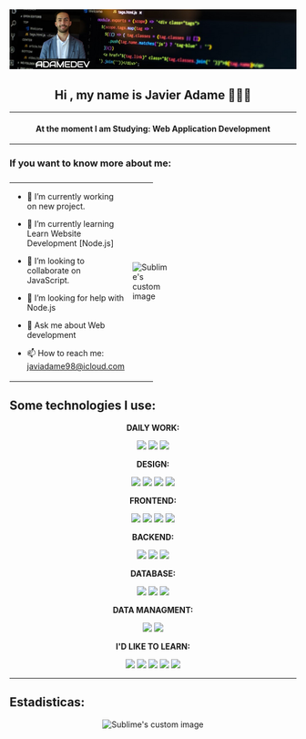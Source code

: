 <img src="https://github.com/ADAME98/ADAME98/blob/main/perfil.png" />



<h2 align="center"; ><b> Hi , my name is Javier Adame 👨🏽‍💻</b></h2>
  
<hr>

<h4 align="center"; ><b>At the moment I am Studying: Web Application Development</b></h4>
<hr>

### If you want to know more about me:

<table style="display: grid; grid-template-columns: 50% 50%;">
<tr>
<td>
  
- 🔭 I’m currently working on new project.
  
- 🌱 I’m currently learning Learn Website Development [Node.js]
  
- 👯 I’m looking to collaborate on JavaScript.
  
- 🤔 I’m looking for help with Node.js
  
- 💬 Ask me about Web development
  
- 📫 How to reach me: javiadame98@icloud.com
  
</td>
<td>
<img src="https://github-readme-stats.vercel.app/api/top-langs/?username=ADAME98&layout=compact&theme=dark" alt="Sublime's custom image"/>
</td>
</tr>
</table>

## Some technologies I use:


<p align="center"><b>DAILY WORK:</b></p>
<p  align="center">
<img src="https://img.shields.io/badge/GitHub-181717.svg?style=for-the-badge&logo=GitHub&logoColor=white">    <img src="https://img.shields.io/badge/Git-F05032.svg?style=for-the-badge&logo=Git&logoColor=white">    <img src="https://img.shields.io/badge/Visual%20Studio%20Code-007ACC.svg?style=for-the-badge&logo=Visual-Studio-Code&logoColor=white"></p>

<p align="center"><b>DESIGN:</b></p>

<p  align="center">
<img src="https://img.shields.io/badge/Figma-F24E1E?style=for-the-badge&logo=figma&logoColor=white">    <img src="https://img.shields.io/badge/Canva-%2300C4CC.svg?&style=for-the-badge&logo=Canva&logoColor=white">    <img src="https://img.shields.io/badge/Adobe%20XD-FF61F6.svg?style=for-the-badge&logo=Adobe-XD&logoColor=white">       <img src="https://img.shields.io/badge/Adobe%20Photoshop-31A8FF.svg?style=for-the-badge&logo=Adobe-Photoshop&logoColor=white">
</p>

<p align="center"><b>FRONTEND:</b></p>

<p  align="center">
<img src="https://img.shields.io/badge/HTML5-E34F26?style=for-the-badge&logo=html5&logoColor=white">    <img src="https://img.shields.io/badge/CSS3-1572B6?style=for-the-badge&logo=css3&logoColor=white">    <img src="https://img.shields.io/badge/Sass-CC6699?style=for-the-badge&logo=sass&logoColor=white">    <img src="https://img.shields.io/badge/JavaScript-F7DF1E.svg?style=for-the-badge&logo=JavaScript&logoColor=black">
</p>

<p align="center"><b>BACKEND:</b></p>

<p  align="center">
<img src="https://img.shields.io/badge/Node.js-339933.svg?style=for-the-badge&logo=nodedotjs&logoColor=white">    <img src="https://img.shields.io/badge/PHP-777BB4?style=for-the-badge&logo=php&logoColor=white">    <img src="https://img.shields.io/badge/Java-007396?style=for-the-badge&logo=java&logoColor=white&labelColor=101010">
</p>

<p align="center"><b>DATABASE:</b></p>

<p  align="center">
<img src="https://img.shields.io/badge/MySQL-4479A1.svg?style=for-the-badge&logo=MySQL&logoColor=white">    <img src="https://img.shields.io/badge/MongoDB-47A248.svg?style=for-the-badge&logo=MongoDB&logoColor=white">    <img src="https://img.shields.io/badge/Firebase-FFCA28.svg?style=for-the-badge&logo=Firebase&logoColor=black">
</p>

<p align="center"><b>DATA MANAGMENT:</b></p>

<p  align="center">
<img src="https://img.shields.io/badge/JSON-000000.svg?style=for-the-badge&logo=JSON&logoColor=white">
<img src="https://img.shields.io/badge/jQuery-0769AD.svg?style=for-the-badge&logo=jQuery&logoColor=white">
</p>


<p align="center"><b>I'D LIKE TO LEARN:</b></p>

<p  align="center">
<img src="https://img.shields.io/badge/Kotlin-7F52FF.svg?style=for-the-badge&logo=Kotlin&logoColor=white">
<img src="https://img.shields.io/badge/React-20232A?style=for-the-badge&logo=react&logoColor=61DAFB">
<img src="https://img.shields.io/badge/Vue.js-4FC08D.svg?style=for-the-badge&logo=vuedotjs&logoColor=white">
<img src="https://img.shields.io/badge/Bootstrap-7952B3.svg?style=for-the-badge&logo=Bootstrap&logoColor=white">
<img src="https://img.shields.io/badge/AngularJS-E23237.svg?style=for-the-badge&logo=AngularJS&logoColor=white">
</p>

<hr>

## Estadisticas:

<p align="center">
<img src="https://github-readme-stats.vercel.app/api?username=ADAME98&show_icons=true&theme=dark" alt="Sublime's custom image"/>
</p>
